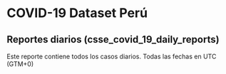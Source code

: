 # COVID-19 Dataset Perú

## Reportes diarios (csse_covid_19_daily_reports)

Este reporte contiene todos los casos diarios. Todas las fechas en UTC (GTM+0)
